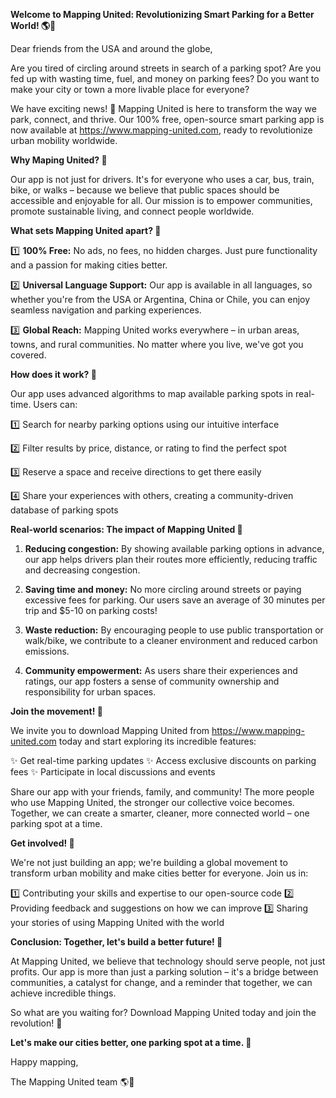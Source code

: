 **Welcome to Mapping United: Revolutionizing Smart Parking for a Better World! 🌎🚗**

Dear friends from the USA and around the globe,

Are you tired of circling around streets in search of a parking spot? Are you fed up with wasting time, fuel, and money on parking fees? Do you want to make your city or town a more livable place for everyone?

We have exciting news! 🎉 Mapping United is here to transform the way we park, connect, and thrive. Our 100% free, open-source smart parking app is now available at https://www.mapping-united.com, ready to revolutionize urban mobility worldwide.

**Why Maping United? 🤔**

Our app is not just for drivers. It's for everyone who uses a car, bus, train, bike, or walks – because we believe that public spaces should be accessible and enjoyable for all. Our mission is to empower communities, promote sustainable living, and connect people worldwide.

**What sets Mapping United apart? 🚀**

1️⃣ **100% Free:** No ads, no fees, no hidden charges. Just pure functionality and a passion for making cities better.

2️⃣ **Universal Language Support:** Our app is available in all languages, so whether you're from the USA or Argentina, China or Chile, you can enjoy seamless navigation and parking experiences.

3️⃣ **Global Reach:** Mapping United works everywhere – in urban areas, towns, and rural communities. No matter where you live, we've got you covered.

**How does it work? 🤔**

Our app uses advanced algorithms to map available parking spots in real-time. Users can:

1️⃣ Search for nearby parking options using our intuitive interface

2️⃣ Filter results by price, distance, or rating to find the perfect spot

3️⃣ Reserve a space and receive directions to get there easily

4️⃣ Share your experiences with others, creating a community-driven database of parking spots

**Real-world scenarios: The impact of Mapping United 🌟**

1. **Reducing congestion:** By showing available parking options in advance, our app helps drivers plan their routes more efficiently, reducing traffic and decreasing congestion.

2. **Saving time and money:** No more circling around streets or paying excessive fees for parking. Our users save an average of 30 minutes per trip and $5-10 on parking costs!

3. **Waste reduction:** By encouraging people to use public transportation or walk/bike, we contribute to a cleaner environment and reduced carbon emissions.

4. **Community empowerment:** As users share their experiences and ratings, our app fosters a sense of community ownership and responsibility for urban spaces.

**Join the movement! 🌟**

We invite you to download Mapping United from https://www.mapping-united.com today and start exploring its incredible features:

✨ Get real-time parking updates
✨ Access exclusive discounts on parking fees
✨ Participate in local discussions and events

Share our app with your friends, family, and community! The more people who use Mapping United, the stronger our collective voice becomes. Together, we can create a smarter, cleaner, more connected world – one parking spot at a time.

**Get involved! 🌟**

We're not just building an app; we're building a global movement to transform urban mobility and make cities better for everyone. Join us in:

1️⃣ Contributing your skills and expertise to our open-source code
2️⃣ Providing feedback and suggestions on how we can improve
3️⃣ Sharing your stories of using Mapping United with the world

**Conclusion: Together, let's build a better future! 🌟**

At Mapping United, we believe that technology should serve people, not just profits. Our app is more than just a parking solution – it's a bridge between communities, a catalyst for change, and a reminder that together, we can achieve incredible things.

So what are you waiting for? Download Mapping United today and join the revolution! 🚀

**Let's make our cities better, one parking spot at a time. 🌟**

Happy mapping,

The Mapping United team 🌎👥